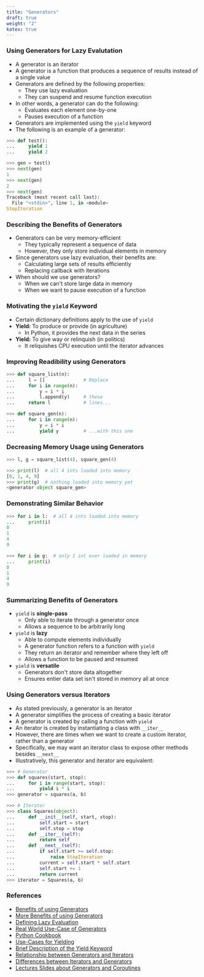 ```yaml
---
title: "Generators"
draft: true
weight: "2"
katex: true
---
```


### Using Generators for Lazy Evalutation
- A generator is an iterator
- A generator is a function that produces a sequence of results instead of a single value
- Generators are defined by the following properties:
	- They use lazy evaluation
	- They can suspend and resume function execution
- In other words, a generator can do the following:
	- Evaluates each element one-by-one
	- Pauses execution of a function
- Generators are implemented using the `yield` keyword
- The following is an example of a generator:

```python
>>> def test():
...     yield 1
...     yield 2

>>> gen = test()
>>> next(gen)
1
>>> next(gen)
2
>>> next(gen)
Traceback (most recent call last):
  File "<stdin>", line 1, in <module>
StopIteration
```

### Describing the Benefits of Generators
- Generators can be very memory-efficient
	- They typically represent a sequence of data
	- However, they only store individual elements in memory
- Since generators use lazy evaluation, their benefits are:
	- Calculating large sets of results efficiently
	- Replacing callback with iterations
- When should we use generators?
	- When we can't store large data in memory
	- When we want to pause execution of a function

### Motivating the `yield` Keyword
- Certain dictionary definitions apply to the use of `yield`
- **Yield:** To produce or provide (in agriculture)
	- In Python, it provides the next data in the series
- **Yield:** To give way or relinquish (in politics)
	- It reliquishes CPU execution until the iterator advances

### Improving Readibility using Generators

```python
>>> def square_list(n):
...     l = []              # Replace
...     for i in range(n):
...         y = i * i
...         l.append(y)     # these
...     return l            # lines...

>>> def square_gen(n):
...     for i in range(n):
...         y = i * i
...         yield y         # ...with this one
```

### Decreasing Memory Usage using Generators

```python
>>> l, g = square_list(4), square_gen(4)

>>> print(l)  # all 4 ints loaded into memory
[0, 1, 4, 9]
>>> print(g)  # nothing loaded into memory yet
<generator object square_gen>
```

### Demonstrating Similar Behavior

```python
>>> for i in l:  # all 4 ints loaded into memory
...     print(i)
0
1
4
9

>>> for i in g:  # only 1 int ever loaded in memory
...     print(i)
0
1
4
9
```

### Summarizing Benefits of Generators
- `yield` is **single-pass**
	- Only able to iterate through a generator once
	- Allows a sequence to be arbitrarily long
- `yield` is **lazy**
	- Able to compute elements individually
	- A generator function refers to a function with `yield`
	- They return an iterator and remember where they left off
	- Allows a function to be paused and resumed
- `yield` is **versatile**
	- Generators don't store data altogether
	- Ensures entier data set isn't stored in memory all at once

### Using Generators versus Iterators
- As stated previously, a generator is an iterator
- A generator simplifies the process of creating a basic iterator
- A generator is created by calling a function with `yield`
- An iterator is created by instantiating a class with `__iter__`
- However, there are times when we want to create a custom iterator, rather than a generator
- Specifically, we may want an iterator class to expose other methods besides `__next__`
- Illustratively, this generator and iterator are equivalent:

```python
>>> # Generator
>>> def squares(start, stop):
...     for i in range(start, stop):
...         yield i * i
>>> generator = squares(a, b)

>>> # Iterator
>>> class Squares(object):
...     def __init__(self, start, stop):
...         self.start = start
...         self.stop = stop
...     def __iter__(self):
...         return self
...     def __next__(self):
...         if self.start >= self.stop:
...             raise StopIteration
...         current = self.start * self.start
...         self.start += 1
...         return current
>>> iterator = Squares(a, b)
```

### References
- [Benefits of using Generators](https://stackoverflow.com/a/102632/12777044)
- [More Benefits of using Generators](https://stackoverflow.com/a/36220775/12777044)
- [Defining Lazy Evaluation](https://stackoverflow.com/a/20535379/12777044)
- [Real World Use-Case of Generators](https://stackoverflow.com/a/23530101/12777044)
- [Python Cookbook](https://d.cxcore.net/Python/Python_Cookbook_3rd_Edition.pdf)
- [Use-Cases for Yielding](https://stackoverflow.com/a/36220775/12777044)
- [Brief Description of the Yield Keyword](https://stackoverflow.com/a/231788/12777044)
- [Relationship between Generators and Iterators](https://stackoverflow.com/a/28353158/12777044)
- [Differences between Iterators and Generators](https://stackoverflow.com/a/2776865/12777044)
- [Lectures Slides about Generators and Coroutines](https://www.dabeaz.com/coroutines/Coroutines.pdf)
